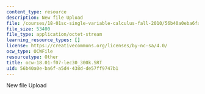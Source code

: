 ```yaml
---
content_type: resource
description: New file Upload
file: /courses/18-01sc-single-variable-calculus-fall-2010/56b40a0eba6fa5d4438dde57ff9747b1_ocw-18.01-f07-lec30_300k.SRT
file_size: 53400
file_type: application/octet-stream
learning_resource_types: []
license: https://creativecommons.org/licenses/by-nc-sa/4.0/
ocw_type: OCWFile
resourcetype: Other
title: ocw-18.01-f07-lec30_300k.SRT
uid: 56b40a0e-ba6f-a5d4-438d-de57ff9747b1
---
```

New file Upload